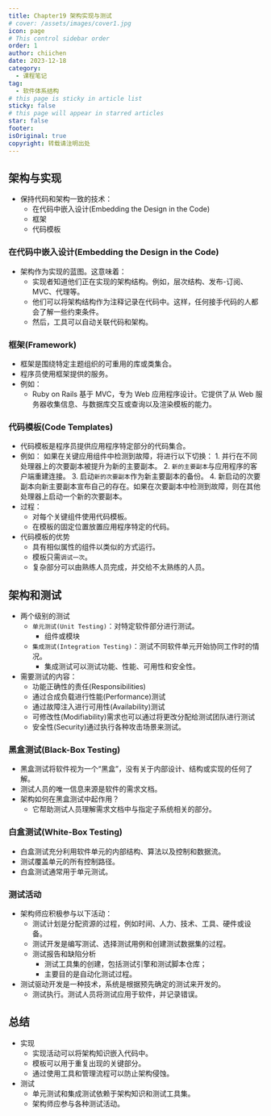 ```yaml
---
title: Chapter19 架构实现与测试
# cover: /assets/images/cover1.jpg
icon: page
# This control sidebar order
order: 1
author: chiichen
date: 2023-12-18
category:
  - 课程笔记
tag:
  - 软件体系结构
# this page is sticky in article list
sticky: false
# this page will appear in starred articles
star: false
footer:
isOriginal: true
copyright: 转载请注明出处
---
```


## 架构与实现

- 保持代码和架构一致的技术：
  - 在代码中嵌入设计(Embedding the Design in the Code)
  - 框架
  - 代码模板

### 在代码中嵌入设计(Embedding the Design in the Code)

- 架构作为实现的蓝图。这意味着：
  - 实现者知道他们正在实现的架构结构。例如，层次结构、发布-订阅、MVC、代理等。
  - 他们可以将架构结构作为注释记录在代码中。这样，任何接手代码的人都会了解一些约束条件。
  - 然后，工具可以自动关联代码和架构。

### 框架(Framework)

- 框架是围绕特定主题组织的可重用的库或类集合。
- 程序员使用框架提供的服务。
- 例如：
  - Ruby on Rails 基于 MVC，专为 Web 应用程序设计。它提供了从 Web 服务器收集信息、与数据库交互或查询以及渲染模板的能力。

### 代码模板(Code Templates)

- 代码模板是程序员提供应用程序特定部分的代码集合。
- 例如：
  如果在关键应用组件中检测到故障，将进行以下切换： 1. 并行在不同处理器上的次要副本被提升为新的主要副本。 2. `新的主要副本`与应用程序的客户端重建连接。 3. 启动`新的次要副本`作为新主要副本的备份。 4. 新启动的次要副本向新主要副本宣布自己的存在。如果在次要副本中检测到故障，则在其他处理器上启动一个新的次要副本。
- 过程：
  - 对每个关键组件使用代码模板。
  - 在模板的固定位置放置应用程序特定的代码。
- 代码模板的优势
  - 具有相似属性的组件以类似的方式运行。
  - 模板只需`调试一次`。
  - 复杂部分可以由熟练人员完成，并交给不太熟练的人员。

## 架构和测试

- 两个级别的测试
  - `单元测试(Unit Testing)`：对特定软件部分进行测试。
    - 组件或模块
  - `集成测试(Integration Testing)`：测试不同软件单元开始协同工作时的情况。
    - 集成测试可以测试功能、性能、可用性和安全性。
- 需要测试的内容：
  - 功能正确性的责任(Responsibilities)
  - 通过合成负载进行性能(Performance)测试
  - 通过故障注入进行可用性(Availability)测试
  - 可修改性(Modifiability)需求也可以通过将更改分配给测试团队进行测试
  - 安全性(Security)通过执行各种攻击场景来测试。

### 黑盒测试(Black-Box Testing)

- 黑盒测试将软件视为一个“黑盒”，没有关于内部设计、结构或实现的任何了解。
- 测试人员的唯一信息来源是软件的需求文档。
- 架构如何在黑盒测试中起作用？
  - 它帮助测试人员理解需求文档中与指定子系统相关的部分。

### 白盒测试(White-Box Testing)

- 白盒测试充分利用软件单元的内部结构、算法以及控制和数据流。
- 测试覆盖单元的所有控制路径。
- 白盒测试通常用于单元测试。

### 测试活动

- 架构师应积极参与以下活动：
  - 测试计划是分配资源的过程，例如时间、人力、技术、工具、硬件或设备。
  - 测试开发是编写测试、选择测试用例和创建测试数据集的过程。
  - 测试报告和缺陷分析
    - 测试工具集的创建，包括测试引擎和测试脚本仓库；
    - 主要目的是自动化测试过程。
- 测试驱动开发是一种技术，系统是根据预先确定的测试来开发的。
  - 测试执行。测试人员将测试应用于软件，并记录错误。

## 总结

- 实现
  - 实现活动可以将架构知识嵌入代码中。
  - 模板可以用于重复出现的关键部分。
  - 通过使用工具和管理流程可以防止架构侵蚀。
- 测试
  - 单元测试和集成测试依赖于架构知识和测试工具集。
  - 架构师应参与各种测试活动。
